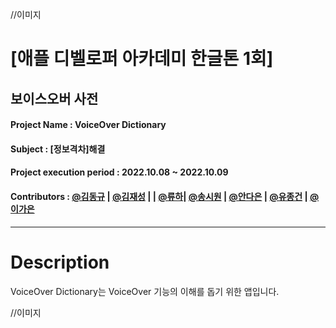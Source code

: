 //이미지

# [애플 디벨로퍼 아카데미 한글톤 1회]

## 보이스오버 사전

#### Project Name : VoiceOver Dictionary

#### Subject : [정보격차]해결

#### Project execution period : 2022.10.08 ~ 2022.10.09

#### Contributors : [@김동규](https://github.com/Dorodong96) | [@김재성](https://github.com/GroundDev) | | [@류하](https://github.com/seodam-hst)| [@송시원](https://github.com/song-cool) | [@안다은](https://github.com/dana0315/Test-Kraken) | [@유종건](https://github.com/mycookie1) | [@이가은](https://github.com/rriver2) 

---------------------------------

# Description
VoiceOver Dictionary는 VoiceOver 기능의 이해를 돕기 위한 앱입니다.

//이미지

